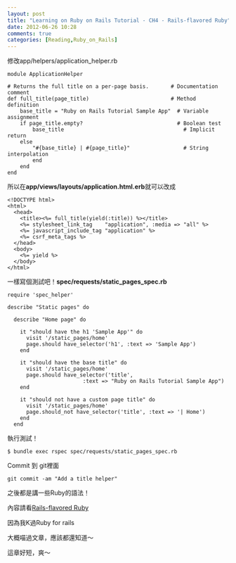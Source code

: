 ```yaml
---
layout: post
title: "Learning on Ruby on Rails Tutorial - CH4 - Rails-flavored Ruby"
date: 2012-06-26 10:28
comments: true
categories: [Reading,Ruby_on_Rails] 
---
```


修改app/helpers/application_helper.rb

	module ApplicationHelper

  	# Returns the full title on a per-page basis.       # Documentation comment
  	def full_title(page_title)                          # Method definition
    	base_title = "Ruby on Rails Tutorial Sample App"  # Variable assignment
    	if page_title.empty?                              # Boolean test
      		base_title                                      # Implicit return
    	else
      		"#{base_title} | #{page_title}"                 # String interpolation
    		end
  		end
	end
	
	
<!--more--> 
所以在**app/views/layouts/application.html.erb**就可以改成

	<!DOCTYPE html>
	<html>
	  <head>
	    <title><%= full_title(yield(:title)) %></title>
	    <%= stylesheet_link_tag    "application", :media => "all" %>
	    <%= javascript_include_tag "application" %>
	    <%= csrf_meta_tags %>
	  </head>
	  <body>
	    <%= yield %>
	  </body>
	</html>


一樣寫個測試吧！**spec/requests/static_pages_spec.rb**

	require 'spec_helper'
	
	describe "Static pages" do
	
	  describe "Home page" do
	
	    it "should have the h1 'Sample App'" do
	      visit '/static_pages/home'
	      page.should have_selector('h1', :text => 'Sample App')
	    end
	
	    it "should have the base title" do
	      visit '/static_pages/home'
	      page.should have_selector('title',
	                        :text => "Ruby on Rails Tutorial Sample App")
	    end
	
	    it "should not have a custom page title" do
	      visit '/static_pages/home'
	      page.should_not have_selector('title', :text => '| Home')
	    end
	  end
	  

執行測試！

	$ bundle exec rspec spec/requests/static_pages_spec.rb

Commit 到 git裡面

	git commit -am "Add a title helper"
	


之後都是講一些Ruby的語法！

內容請看[Rails-flavored Ruby](http://ruby.railstutorial.org/chapters/rails-flavored-ruby?version=3.2#top)

因為我K過Ruby for rails 

大概喵過文章，應該都還知道～

這章好短，爽～


